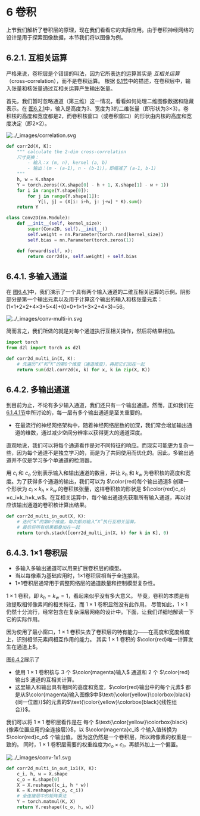 # 6 卷积

上节我们解析了卷积层的原理，现在我们看看它的实际应用。由于卷积神经网络的设计是用于探索图像数据，本节我们将以图像为例。

## 6.2.1. 互相关运算

严格来说，卷积层是个错误的叫法，因为它所表达的运算其实是 *互相关运算* （cross-correlation），而不是卷积运算。 根据 [6.1节](https://zh.d2l.ai/chapter_convolutional-neural-networks/why-conv.html#sec-why-conv)中的描述，在卷积层中，输入张量和核张量通过互相关运算产生输出张量。

首先，我们暂时忽略通道（第三维）这一情况，看看如何处理二维图像数据和隐藏表示。在 [图6.2.1](https://zh.d2l.ai/chapter_convolutional-neural-networks/conv-layer.html#fig-correlation)中，输入是高度为3、宽度为3的二维张量（即形状为3×3）。卷积核的高度和宽度都是2，而卷积核窗口（或卷积窗口）的形状由内核的高度和宽度决定（即2×2）。

![../_images/correlation.svg](https://zh.d2l.ai/_images/correlation.svg)

```python
def corr2d(X, K):
    """ calculate the 2-dim cross-correlation
    尺寸变换：
        - 输入：x (m, n), kernel (a, b)
        - 输出：(m - (a-1), n - (b-1))，即缩减了 (a-1, b-1)
    """
    h, w = K.shape
    Y = torch.zeros((X.shape[0] - h + 1, X.shape[1] - w + 1))
    for i in range(Y.shape[0]):
        for j in range(Y.shape[1]):
            Y[i, j] = (X[i: i+h, j: j+w] * K).sum()
    return Y

class Conv2D(nn.Module):
    def __init__(self, kernel_size):
        super(Conv2D, self).__init__()
        self.weight = nn.Parameter(torch.rand(kernel_size))
        self.bias = nn.Parameter(torch.zeros(1))

    def forward(self, x):
        return corr2d(x, self.weight) + self.bias
```

## 6.4.1. 多输入通道

在 [图6.4.1](https://zh.d2l.ai/chapter_convolutional-neural-networks/channels.html#fig-conv-multi-in)中，我们演示了一个具有两个输入通道的二维互相关运算的示例。阴影部分是第一个输出元素以及用于计算这个输出的输入和核张量元素：(1×1+2×2+4×3+5×4)+(0×0+1×1+3×2+4×3)=56。

![../_images/conv-multi-in.svg](https://zh.d2l.ai/_images/conv-multi-in.svg)

简而言之，我们所做的就是对每个通道执行互相关操作，然后将结果相加。

```python
import torch
from d2l import torch as d2l

def corr2d_multi_in(X, K):
    # 先遍历“X”和“K”的第0个维度（通道维度），再把它们加在一起
    return sum(d2l.corr2d(x, k) for x, k in zip(X, K))
```

## 6.4.2. 多输出通道

到目前为止，不论有多少输入通道，我们还只有一个输出通道。然而，正如我们在 [6.1.4.1节](https://zh.d2l.ai/chapter_convolutional-neural-networks/why-conv.html#subsec-why-conv-channels)中所讨论的，每一层有多个输出通道是至关重要的。

- 在最流行的神经网络架构中，随着神经网络层数的加深，我们常会增加输出通道的维数，通过减少空间分辨率以获得更大的通道深度。

直观地说，我们可以将每个通道看作是对不同特征的响应。而现实可能更为复杂一些，因为每个通道不是独立学习的，而是为了共同使用而优化的。因此，多输出通道并不仅是学习多个单通道的检测器。

用 $c_i$ 和 $c_o$ 分别表示输入和输出通道的数目，并让 $k_h$ 和 $k_w$ 为卷积核的高度和宽度。为了获得多个通道的输出，我们可以为 $\color{red}每个输出通道$ 创建一个形状为 $c_i×k_h×k_w$ 的卷积核张量，这样卷积核的形状是 ${\color{red}c_o}×c_i×k_h×k_w$。在互相关运算中，每个输出通道先获取所有输入通道，再以对应该输出通道的卷积核计算出结果。

```python
def corr2d_multi_in_out(X, K):
    # 迭代“K”的第0个维度，每次都对输入“X”执行互相关运算。
    # 最后将所有结果都叠加在一起
    return torch.stack([corr2d_multi_in(X, k) for k in K], 0)
```

## 6.4.3. 1×1 卷积层

* 多输入多输出通道可以用来扩展卷积层的模型。
* 当以每像素为基础应用时，1×1卷积层相当于全连接层。
* 1×1卷积层通常用于调整网络层的通道数量和控制模型复杂性。

$1×1$ 卷积，即 $k_h=k_w=1$，看起来似乎没有多大意义。 毕竟，卷积的本质是有效提取相邻像素间的相关特征，而 $1×1$ 卷积显然没有此作用。 尽管如此，$1×1$ 仍然十分流行，经常包含在复杂深层网络的设计中。下面，让我们详细地解读一下它的实际作用。

因为使用了最小窗口，$1×1$ 卷积失去了卷积层的特有能力——在高度和宽度维度上，识别相邻元素间相互作用的能力。 其实 $1×1$ 卷积的 $\color{red}唯一计算发生在通道上$。

[图6.4.2](https://zh.d2l.ai/chapter_convolutional-neural-networks/channels.html#fig-conv-1x1)展示了

- 使用 $1×1$ 卷积核与 $3$ 个 $\color{magenta}输入$ 通道和 $2$ 个 $\color{red}输出$ 通道的互相关计算。
- 这里输入和输出具有相同的高度和宽度，$\color{red}输出中的每个元素$ 都是从$\color{magenta}输入图像$中$\text{\color{yellow}\colorbox{black}{同一位置}}$的元素的$\text{\color{yellow}\colorbox{black}{线性组合}}$。

我们可以将 $1×1$ 卷积层看作是在 每个 $\text{\color{yellow}\colorbox{black}{像素位置应用的全连接层}}$，以 $\color{magenta}c_i$ 个输入值转换为 $\color{red}c_o$ 个输出值。 因为这仍然是一个卷积层，所以跨像素的权重是一致的。 同时，$1×1$ 卷积层需要的权重维度为$c_o×c_i$，再额外加上一个偏置。

![../_images/conv-1x1.svg](https://zh.d2l.ai/_images/conv-1x1.svg)

```python
def corr2d_multi_in_out_1x1(X, K):
    c_i, h, w = X.shape
    c_o = K.shape[0]
    X = X.reshape((c_i, h * w))
    K = K.reshape((c_o, c_i))
    # 全连接层中的矩阵乘法
    Y = torch.matmul(K, X)
    return Y.reshape((c_o, h, w))
```
